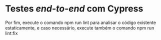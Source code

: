 # Testes _end-to-end_ com Cypress

Por fim, execute o comando npm run lint para analisar o código existente estaticamente, e caso necessário, execute também o comando npm run lint:fix

